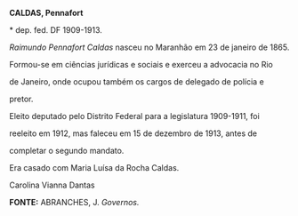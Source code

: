 **CALDAS, Pennafort**



\* dep. fed. DF 1909-1913.



*Raimundo Pennafort Caldas* nasceu no Maranhão em 23 de janeiro de 1865.



Formou-se em ciências jurídicas e sociais e exerceu a advocacia no Rio

de Janeiro, onde ocupou também os cargos de delegado de polícia e

pretor.



Eleito deputado pelo Distrito Federal para a legislatura 1909-1911, foi

reeleito em 1912, mas faleceu em 15 de dezembro de 1913, antes de

completar o segundo mandato.



Era casado com Maria Luísa da Rocha Caldas.



Carolina Vianna Dantas



**FONTE:** ABRANCHES, J. *Governos.*

